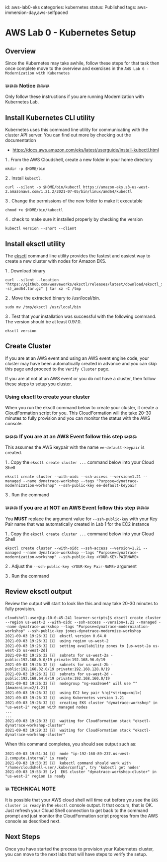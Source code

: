 id: aws-lab0-eks
categories: kubernetes
status: Published
tags: aws-immersion-day,aws-selfpaced

# AWS Lab 0 - Kubernetes Setup

## Overview

Since the Kubernetes may take awhile, follow these steps for that task then once complete move to the overview and exercises in the `AWS Lab 6 - Modernization with Kubernetes`

### 💥💥💥 Notice 💥💥💥

Only follow these instructions if you are running Modernization with Kubernetes Lab.

## Install Kubernetes CLI utility

Kubernetes uses this command line utility for communicating with the cluster API server. You can find out more by checking out the documentation

 * <a href="https://docs.aws.amazon.com/eks/latest/userguide/install-kubectl.html" target="_blank">https://docs.aws.amazon.com/eks/latest/userguide/install-kubectl.html</a>

1 . From the AWS Cloudshell, create a new folder in your home directory

```
mkdir -p $HOME/bin 
```

2 . Install `kubectl`. 

 ```
 curl --silent -o $HOME/bin/kubectl https://amazon-eks.s3-us-west-2.amazonaws.com/1.21.2/2021-07-05/bin/linux/amd64/kubectl 
 ```

3 . Change the permissions of the new folder to make it executable

```
chmod +x $HOME/bin/kubectl 
```

4 . check to make sure it installed properly by checking the version

```
kubectl version --short --client 
```

## Install eksctl utility

The [eksctl](https://eksctl.io/) command line utility provides the fastest and easiest way to create a new cluster with nodes for Amazon EKS. 

1 . Download binary

```
curl --silent --location "https://github.com/weaveworks/eksctl/releases/latest/download/eksctl_$(uname -s)_amd64.tar.gz" | tar xz -C /tmp
```

2 . Move the extracted binary to /usr/local/bin.

```
sudo mv /tmp/eksctl /usr/local/bin
```

3 . Test that your installation was successful with the following command. The version should be at least 0.97.0.

```
eksctl version
```

## Create Cluster

If you are at an AWS event and using an AWS event engine code, your cluster may have been automatically created in advance and you can skip this page and proceed to the `Verify Cluster` page.

If you are at not at an AWS event or you do not have a cluster, then follow these steps to setup you cluster.

### Using eksctl to create your cluster 

When you run the eksctl command below to create your cluster, it create a CloudFormation script for you.  This CloudFormation will the take 20-30 minutes to fully provision and you can monitor the status with the AWS console.

### 💥💥💥 If you are at an AWS Event follow this step 💥💥💥  

This assumes the AWS keypair with the name `ee-default-keypair` is created.

1 . Copy the `eksctl create cluster ...` command below into your Cloud Shell

```
eksctl create cluster --with-oidc --ssh-access --version=1.21 --managed --name dynatrace-workshop --tags "Purpose=dynatrace-modernization-workshop" --ssh-public-key ee-default-keypair
```

3 . Run the command

### 💥💥💥 If you are at NOT an AWS Event follow this step 💥💥💥  

You **MUST** replace the argument value for `--ssh-public-key` with your Key Pair name that was automatically created in Lab 1 for the EC2 instance

1 . Copy the `eksctl create cluster ...` command below into your Cloud Shell

```
eksctl create cluster --with-oidc --ssh-access --version=1.21 --managed --name dynatrace-workshop --tags "Purpose=dynatrace-modernization-workshop" --ssh-public-key <YOUR-KEY-PAIRNAME>
```

2 . Adjust the `--ssh-public-key <YOUR-Key Pair-NAME>` argument

3 . Run the command

## Review eksctl output

Review the output will start to look like this and may take 20-30 minutes to fully provision.

```
cloudshell-user@ip-10-0-45-241 learner-scripts]$ eksctl create cluster --region us-west-2 --with-oidc --ssh-access --version=1.21 --managed --name dynatrace-workshop --tags "Purpose=dynatrace-modernization-workshop" --ssh-public-key jones-dynatrace-modernize-workshop
2021-09-03 19:26:32 [ℹ]  eksctl version 0.64.0
2021-09-03 19:26:32 [ℹ]  using region us-west-2
2021-09-03 19:26:32 [ℹ]  setting availability zones to [us-west-2a us-west-2b us-west-2d]
2021-09-03 19:26:32 [ℹ]  subnets for us-west-2a - public:192.168.0.0/19 private:192.168.96.0/19
2021-09-03 19:26:32 [ℹ]  subnets for us-west-2b - public:192.168.32.0/19 private:192.168.128.0/19
2021-09-03 19:26:32 [ℹ]  subnets for us-west-2d - public:192.168.64.0/19 private:192.168.160.0/19
2021-09-03 19:26:32 [ℹ]  nodegroup "ng-eaa2eae4" will use "" [AmazonLinux2/1.21]
2021-09-03 19:26:32 [ℹ]  using EC2 key pair %!q(*string=<nil>)
2021-09-03 19:26:32 [ℹ]  using Kubernetes version 1.21
2021-09-03 19:26:32 [ℹ]  creating EKS cluster "dynatrace-workshop" in "us-west-2" region with managed nodes
...
...
2021-09-03 19:28:33 [ℹ]  waiting for CloudFormation stack "eksctl-dynatrace-workshop-cluster"
2021-09-03 19:29:33 [ℹ]  waiting for CloudFormation stack "eksctl-dynatrace-workshop-cluster"
```

When this command completes, you should see output such as:

```
2021-09-03 19:51:34 [ℹ]  node "ip-192-168-89-237.us-west-2.compute.internal" is ready
2021-09-03 19:53:35 [ℹ]  kubectl command should work with "/home/cloudshell-user/.kube/config", try 'kubectl get nodes'
2021-09-03 19:53:35 [✔]  EKS cluster "dynatrace-workshop-cluster" in "us-west-2" region is ready
```

### 💥 **TECHNICAL NOTE**

It is possible that your AWS cloud shell will time out before you see the `EKS cluster is ready` in the `eksctl` console output. It that occurs, that is OK.  Just refresh your Cloud Shell connection to get back to the command prompt and just monitor the CloudFormation script progress from the AWS console as described next.

## Next Steps

Once you have started the process to provision your Kubernetes cluster, you can move to the next labs that will have steps to verify the setup.
